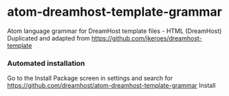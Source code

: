 # atom-dreamhost-template-grammar

Atom language grammar for DreamHost template files - HTML (DreamHost)
Duplicated and adapted from https://github.com/jkeroes/dreamhost-template

### Automated installation

Go to the Install Package screen in settings and search for https://github.com/dreamhost/atom-dreamhost-template-grammar
Install
